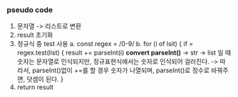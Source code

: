 ### pseudo code
1. 문자열 -> 리스트로 변환
2. result 초기화
3. 정규식 중 test 사용
   a. const regex = /0-9/
   b. for (i of lsit) {
     if = regex.test(list)  {
     result += parseInt(i)
     **convert parseInt()**
       -> str -> list 일 때 숫자는 문자열로 인식되지만, 정규표현식에서는 숫자로 인식되어 걸러진다.
       -> 따라서, parseInt()없이 +=를 할 경우 숫자가 나열되며, parseInt()로 정수로 바꿔주면, 덧셈이 된다.
  }
4. return result
